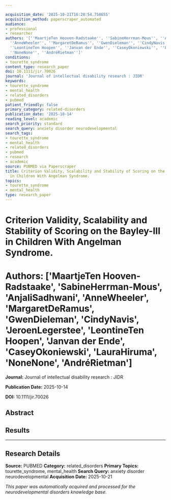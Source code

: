 ```yaml
---

acquisition_date: '2025-10-21T16:20:54.758655'
acquisition_method: paperscraper_automated
audience:
- professional
- researcher
authors: '[''MaartjeTen Hooven-Radstaake'', ''SabineHerrman-Mous'', ''AnjaliSadhwani'',
  ''AnneWheeler'', ''MargaretDeRamus'', ''GwenDieleman'', ''CindyNavis'', ''JeroenLegerstee'',
  ''LeontineTen Hoopen'', ''Janvan der Ende'', ''CaseyOkoniewski'', ''LauraHiruma'',
  ''NoneNone'', ''AndréRietman'']'
conditions:
- tourette_syndrome
content_type: research_paper
doi: 10.1111/jir.70026
journal: 'Journal of intellectual disability research : JIDR'
keywords:
- tourette_syndrome
- mental_health
- related_disorders
- pubmed
patient_friendly: false
primary_category: related-disorders
publication_date: '2025-10-14'
reading_level: academic
search_priority: standard
search_query: anxiety disorder neurodevelopmental
search_tags:
- tourette_syndrome
- mental_health
- related_disorders
- pubmed
- research
- academic
source: PUBMED via Paperscraper
title: Criterion Validity, Scalability and Stability of Scoring on the Bayley-III
  in Children With Angelman Syndrome.
topics:
- tourette_syndrome
- mental_health
type: research_paper
---
```




# Criterion Validity, Scalability and Stability of Scoring on the Bayley-III in Children With Angelman Syndrome.

# **Authors:** ['MaartjeTen Hooven-Radstaake', 'SabineHerrman-Mous', 'AnjaliSadhwani', 'AnneWheeler', 'MargaretDeRamus', 'GwenDieleman', 'CindyNavis', 'JeroenLegerstee', 'LeontineTen Hoopen', 'Janvan der Ende', 'CaseyOkoniewski', 'LauraHiruma', 'NoneNone', 'AndréRietman']

**Journal:** Journal of intellectual disability research : JIDR

**Publication Date:** 2025-10-14

**DOI:** 10.1111/jir.70026

## Abstract

## Results

---

## Research Details

**Source:** PUBMED
**Category:** related_disorders
**Primary Topics:** tourette_syndrome, mental_health
**Search Query:** anxiety disorder neurodevelopmental
**Acquisition Date:** 2025-10-21

*This paper was automatically acquired and processed for the neurodevelopmental disorders knowledge base.*
